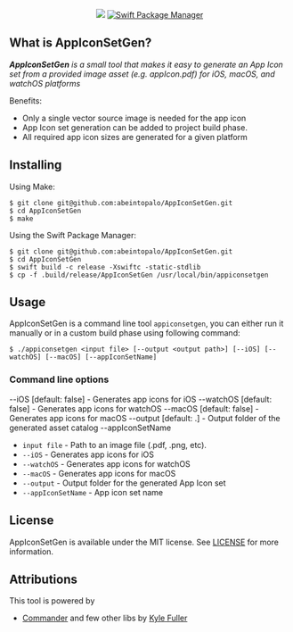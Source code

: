 
<p align="center">
     <img src="https://img.shields.io/badge/Swift-4.2-orange.svg" />
     <a href="https://swift.org/package-manager">
        <img src="https://img.shields.io/badge/spm-compatible-brightgreen.svg?style=flat" alt="Swift Package Manager" />
    </a>
</p>

## What is AppIconSetGen?
_**AppIconSetGen** is a small tool that makes it easy to generate an App Icon set from a provided image asset (e.g. appIcon.pdf) for iOS, macOS, and watchOS platforms_

Benefits:

- Only a single vector source image is needed for the app icon 
- App Icon set generation can be added to project build phase.
- All required app icon sizes are generated for a given platform

## Installing

Using Make:
```
$ git clone git@github.com:abeintopalo/AppIconSetGen.git
$ cd AppIconSetGen
$ make
```

Using the Swift Package Manager:
```
$ git clone git@github.com:abeintopalo/AppIconSetGen.git
$ cd AppIconSetGen
$ swift build -c release -Xswiftc -static-stdlib
$ cp -f .build/release/AppIconSetGen /usr/local/bin/appiconsetgen
```

## Usage

AppIconSetGen is a command line tool `appiconsetgen`, you can either run it manually or in a custom build phase using following command:

```
$ ./appiconsetgen <input file> [--output <output path>] [--iOS] [--watchOS] [--macOS] [--appIconSetName]
```

### Command line options

--iOS [default: false] - Generates app icons for iOS
    --watchOS [default: false] - Generates app icons for watchOS
    --macOS [default: false] - Generates app icons for macOS
    --output [default: .] - Output folder of the generated asset catalog
    --appIconSetName

- `input file` - Path to an image file (.pdf, .png, etc).
- `--iOS` - Generates app icons for iOS
- `--watchOS` - Generates app icons for watchOS
- `--macOS` - Generates app icons for macOS
- `--output` - Output folder for the generated App Icon set
- `--appIconSetName` - App icon set name


## License

AppIconSetGen is available under the MIT license. See [LICENSE](LICENSE) for more information.

## Attributions

This tool is powered by

- [Commander](https://github.com/kylef/Commander) and few other libs by [Kyle Fuller](https://github.com/kylef)
